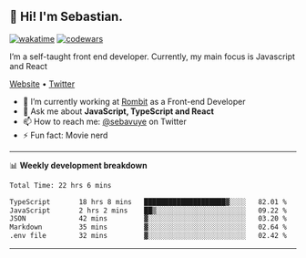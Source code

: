 ## 👋 Hi! I'm Sebastian.

[![wakatime](https://wakatime.com/badge/user/df0036c6-328a-4a39-be9b-e49417ed22a1.svg)](https://wakatime.com/@df0036c6-328a-4a39-be9b-e49417ed22a1)
[![codewars](https://www.codewars.com/users/sebavuye/badges/small)](https://www.codewars.com/users/sebavuye)

I’m a self-taught front end developer. Currently, my main focus is Javascript and React

[Website](https://sebastianvuye.be) • [Twitter](https://twitter.com/sebavuye)

- 🔭 I’m currently working at [Rombit](https://rombit.com/) as a Front-end Developer
- 💬 Ask me about **JavaScript, TypeScript and React**
- 📫 How to reach me: [@sebavuye](https://twitter.com/sebavuye) on Twitter
- ⚡ Fun fact: Movie nerd

-------

📊 **Weekly development breakdown**

<!--START_SECTION:waka-->

```txt
Total Time: 22 hrs 6 mins

TypeScript       18 hrs 8 mins   ████████████████████▓░░░░   82.01 %
JavaScript       2 hrs 2 mins    ██▒░░░░░░░░░░░░░░░░░░░░░░   09.22 %
JSON             42 mins         ▓░░░░░░░░░░░░░░░░░░░░░░░░   03.20 %
Markdown         35 mins         ▓░░░░░░░░░░░░░░░░░░░░░░░░   02.64 %
.env file        32 mins         ▓░░░░░░░░░░░░░░░░░░░░░░░░   02.42 %
```

<!--END_SECTION:waka-->
-------
